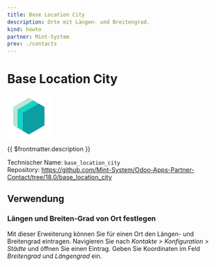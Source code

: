 ```yaml
---
title: Base Location City
description: Orte mit Längen- und Breitengrad.
kind: howto
partner: Mint-System
prev: ./contacts
---
```


# Base Location City

![icon_oms_box](attachments/icons_odoo_mint_system.png)

{{ $frontmatter.description }}

Technischer Name: `base_location_city`\
Repository: <https://github.com/Mint-System/Odoo-Apps-Partner-Contact/tree/18.0/base_location_city>

## Verwendung

### Längen und Breiten-Grad von Ort festlegen

Mit dieser Erweiterung können Sie für einen Ort den Längen- und Breitengrad eintragen. Navigieren Sie nach _Kontakte > Konfiguration > Städte_ und öffnen Sie einen Eintrag. Geben Sie Koordinaten im Feld _Breitengrad_ und _Längengrad_ ein.
